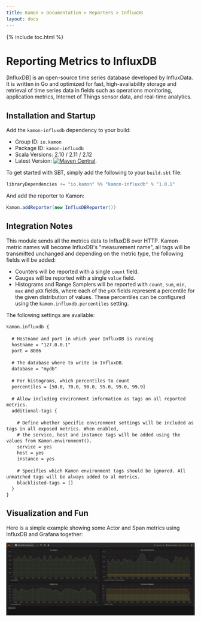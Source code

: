 ```yaml
---
title: Kamon > Documentation > Reporters > InfluxDB
layout: docs
---
```


{% include toc.html %}

Reporting Metrics to InfluxDB
===================

[InfluxDB] is an open-source time series database developed by InfluxData. It is written in Go and optimized for fast,
high-availability storage and retrieval of time series data in fields such as operations monitoring, application metrics,
Internet of Things sensor data, and real-time analytics.


## Installation and Startup

Add the `kamon-influxdb` dependency to your build:
  - Group ID: `io.kamon`
  - Package ID: `kamon-influxdb`
  - Scala Versions: 2.10 / 2.11 / 2.12
  - Latest Version: [![Maven Central](https://maven-badges.herokuapp.com/maven-central/io.kamon/kamon-influxdb_2.11/badge.svg)](https://maven-badges.herokuapp.com/maven-central/io.kamon/kamon-influxdb_2.11).


To get started with SBT, simply add the following to your `build.sbt` file:

```scala
libraryDependencies += "io.kamon" %% "kamon-influxdb" % "1.0.1"
```

And add the reporter to Kamon:

```scala
Kamon.addReporter(new InfluxDBReporter())
```

## Integration Notes

This module sends all the metrics data to InfluxDB over HTTP. Kamon metric names will become InfluxDB's "measurement name",
all tags will be transmitted unchanged and depending on the metric type, the following fields will be added:
  - Counters will be reported with a single `count` field.
  - Gauges will be reported with a single `value` field.
  - Histograms and Range Samplers will be reported with `count`, `sum`, `min`, `max` and `pXX` fields, where each of the
    `pXX` fields represent a percentile for the given distribution of values. These percentiles can be configured using
    the `kamon.influxdb.percentiles` setting.

The following settings are available:

```typesafeconfig
kamon.influxdb {

  # Hostname and port in which your InfluxDB is running
  hostname = "127.0.0.1"
  port = 8086

  # The database where to write in InfluxDB.
  database = "mydb"

  # For histograms, which percentiles to count
  percentiles = [50.0, 70.0, 90.0, 95.0, 99.0, 99.9]

  # Allow including environment information as tags on all reported metrics.
  additional-tags {

    # Define whether specific environment settings will be included as tags in all exposed metrics. When enabled,
    # the service, host and instance tags will be added using the values from Kamon.environment().
    service = yes
    host = yes
    instance = yes

    # Specifies which Kamon environment tags should be ignored. All unmatched tags will be always added to al metrics.
    blacklisted-tags = []
  }
}

```


Visualization and Fun
---------------------

Here is a simple example showing some Actor and Span metrics using InfluxDB and Grafana together:

<img class="img-fluid my-4" src="/assets/img/influxdb-dashboard.png">

[Datadog]: http://www.datadoghq.com/
[get started]: /introduction/get-started/
